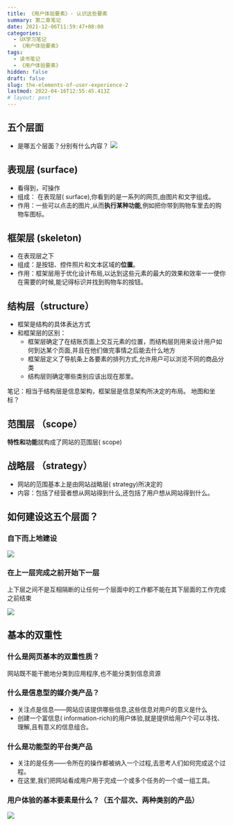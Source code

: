 ```yaml
---
title: 《用户体验要素》- 认识这些要素
summary: 第二章笔记
date: 2021-12-06T11:59:47+08:00
categories:
  - UX学习笔记
  - 《用户体验要素》
tags:
  - 读书笔记
  - 《用户体验要素》
hidden: false
draft: false
slug: the-elements-of-user-experience-2
lastmod: 2022-04-16T12:55:45.413Z
# layout: post
---
```


## **五个层面**

- 是哪五个层面？分别有什么内容？
  ![](https://s2.loli.net/2021/12/06/6ghqsX3Bovb1S9N.png)

## **表现层 (surface)**

- 看得到，可操作
- 组成： 在表现层( surface),你看到的是一系列的网页,由图片和文字组成。
- 作用：一些可以点击的图片,从而**执行某种功能**,例如把你带到购物车里去的购物车图标。

## **框架层 (skeleton)**

- 在表现层之下
- 组成：是按钮、控件照片和文本区域的**位置**。
- 作用：框架层用于优化设计布局,以达到这些元素的最大的效果和效率一一使你在需要的时候,能记得标识并找到购物车的按钮。

## **结构层（structure）**

- 框架是结构的具体表达方式
- 和框架层的区别：
  - 框架层确定了在结账页面上交互元素的位置，而结构层则用来设计用户如何到达某个页面,并且在他们做完事情之后能去什么地方
  - 框架层定义了导航条上各要素的排列方式,允许用户可以浏览不同的商品分类
  - 结构层则确定哪些类别应该出现在那里。

笔记：相当于结构层是信息架构，框架层是信息架构所决定的布局。 地图和坐标？

## **范围层 （scope）**

**特性和功能**就构成了网站的范围层( scope)

## **战略层 （strategy）**

- 网站的范围基本上是由网站战略层( strategy)所决定的
- 内容：包括了经营者想从网站得到什么,还包括了用户想从网站得到什么。

## **如何建设这五个层面？**

### 自下而上地建设

![](https://s2.loli.net/2021/12/06/W53LrOJkURZT9S8.png)

### 在上一层完成之前开始下一层

上下层之间不是互相隔断的让任何一个层面中的工作都不能在其下层面的工作完成之前结束

![](https://s2.loli.net/2021/12/06/PTR5yX9H6qUZ3F7.png)

## **基本的双重性**

### 什么是网页基本的双重性质？

网站既不能干脆地分类到应用程序,也不能分类到信息资源

### 什么是信息型的媒介类产品？

- 关注点是信息——网站应该提供哪些信息,这些信息对用户的意义是什么
- 创建一个富信息( information-rich)的用户体验,就是提供给用户个可以寻找、理解,且有意义的信息组合。

### 什么是功能型的平台类产品

- 关注的是任务——令所在的操作都被纳入一个过程,去思考人们如何完成这个过程。
- 在这里,我们把网站看成用户用于完成一个或多个任务的一个或一组工具。

### 用户体验的基本要素是什么？（五个层次、两种类别的产品）

![](https://s2.loli.net/2021/12/06/6xo2IgZcqNm8au1.png)
